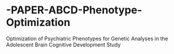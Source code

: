# -PAPER-ABCD-Phenotype-Optimization
Optimization of Psychiatric Phenotypes for Genetic Analyses in the Adolescent Brain Cognitive Development Study
